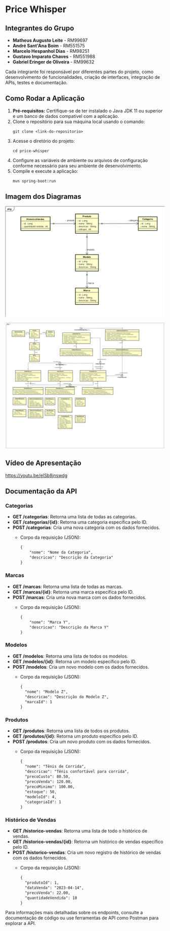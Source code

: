 <h1>Price Whisper</h1>

<h2>Integrantes do Grupo</h2>

<ul>
    <li><strong>Matheus Augusto Leite</strong> - RM99697</li>
    <li><strong>André Sant'Ana Boim</strong> - RM551575</li>
    <li><strong>Marcelo Hespanhol Dias</strong> - RM98251</li>
    <li><strong>Gustavo Imparato Chaves</strong> - RM551988</li>
    <li><strong>Gabriel Eringer de Oliveira</strong> - RM99632</li>
</ul>

<p>Cada integrante foi responsável por diferentes partes do projeto, como desenvolvimento de funcionalidades, criação de interfaces, integração de APIs, testes e documentação.</p>

<h2>Como Rodar a Aplicação</h2>

<ol>
    <li><strong>Pré-requisitos:</strong> Certifique-se de ter instalado o Java JDK 11 ou superior e um banco de dados compatível com a aplicação.</li>
    <li>Clone o repositório para sua máquina local usando o comando:
        <pre><code>git clone &lt;link-do-repositorio&gt;</code></pre>
    </li>
    <li>Acesse o diretório do projeto:
        <pre><code>cd price-whisper</code></pre>
    </li>
    <li>Configure as variáveis de ambiente ou arquivos de configuração conforme necessário para seu ambiente de desenvolvimento.</li>
    <li>Compile e execute a aplicação:
        <pre><code>mvn spring-boot:run</code></pre>
    </li>
</ol>

<h2>Imagem dos Diagramas</h2>

![Diagrama de Classes](https://github.com/mthaugusto/price-whisper/blob/main/documentacao/Diagrama%20de%20Classes.png)

![Diagrama UML](https://github.com/mthaugusto/price-whisper/blob/main/documentacao/Diagrama%20UML.png)


<h2>Vídeo de Apresentação</h2>

<a>https://youtu.be/eISb8jnswdg</a>

<h2>Documentação da API</h2>

<h3>Categorias</h3>

<ul>
    <li><strong>GET /categorias</strong>: Retorna uma lista de todas as categorias.</li>
    <li><strong>GET /categorias/{id}</strong>: Retorna uma categoria específica pelo ID.</li>
    <li><strong>POST /categorias</strong>: Cria uma nova categoria com os dados fornecidos.</li>
    <ul>
        <li>Corpo da requisição (JSON):
            <pre><code>{
    "nome": "Nome da Categoria",
    "descricao": "Descrição da Categoria"
}
</code></pre>
        </li>
    </ul>
</ul>

<h3>Marcas</h3>

<ul>
    <li><strong>GET /marcas</strong>: Retorna uma lista de todas as marcas.</li>
    <li><strong>GET /marcas/{id}</strong>: Retorna uma marca específica pelo ID.</li>
    <li><strong>POST /marcas</strong>: Cria uma nova marca com os dados fornecidos.</li>
    <ul>
        <li>Corpo da requisição (JSON):
            <pre><code>{
	"nome": "Marca Y",
	"descricao": "Descrição da Marca Y"
}</code></pre>
        </li>
    </ul>
</ul>

<h3>Modelos</h3>

<ul>
    <li><strong>GET /modelos</strong>: Retorna uma lista de todos os modelos.</li>
    <li><strong>GET /modelos/{id}</strong>: Retorna um modelo específico pelo ID.</li>
    <li><strong>POST /modelos</strong>: Cria um novo modelo com os dados fornecidos.</li>
    <ul>
        <li>Corpo da requisição (JSON):
            <pre><code>{
  "nome": "Modelo Z",
  "descricao": "Descrição do Modelo Z",
  "marcaId": 1  
}</code></pre>
        </li>
    </ul>
</ul>

<h3>Produtos</h3>

<ul>
    <li><strong>GET /produtos</strong>: Retorna uma lista de todos os produtos.</li>
    <li><strong>GET /produtos/{id}</strong>: Retorna um produto específico pelo ID.</li>
    <li><strong>POST /produtos</strong>: Cria um novo produto com os dados fornecidos.</li>
    <ul>
        <li>Corpo da requisição (JSON):
            <pre><code>{
  "nome": "Tênis de Corrida",
  "descricao": "Tênis confortável para corrida",
  "precoCusto": 80.50,
  "precoVenda": 120.00,
  "precoMinimo": 100.00,
  "estoque": 50,
  "modeloId": 4,
  "categoriaId": 1
}</code></pre>
        </li>
    </ul>
</ul>

<h3>Histórico de Vendas</h3>

<ul>
    <li><strong>GET /historico-vendas</strong>: Retorna uma lista de todo o histórico de vendas.</li>
    <li><strong>GET /historico-vendas/{id}</strong>: Retorna um histórico de vendas específico pelo ID.</li>
    <li><strong>POST /historico-vendas</strong>: Cria um novo registro de histórico de vendas com os dados fornecidos.</li>
    <ul>
        <li>Corpo da requisição (JSON):
            <pre><code>{
  "produtoId": 1, 
  "dataVenda": "2023-04-14", 
  "precoVenda": 22.00,
  "quantidadeVendida": 10
}</code></pre>
        </li>
    </ul>
</ul>

<p>Para informações mais detalhadas sobre os endpoints, consulte a documentação de código ou use ferramentas de API como Postman para explorar a API.</p>
